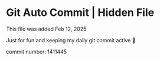 # Git Auto Commit | Hidden File

This file was added Feb 12, 2025

Just for fun and keeping my daily git commit active 🤪

commit number: 1411445
